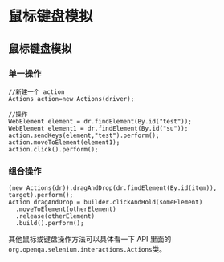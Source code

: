 # 鼠标键盘模拟

## 鼠标键盘模拟

### 单一操作

```
//新建一个 action
Actions action=new Actions(driver);

//操作
WebElement element = dr.findElement(By.id("test"));
WebElement element1 = dr.findElement(By.id("su"));
action.sendKeys(element,"test").perform();
action.moveToElement(element1);
action.click().perform(); 
```

### 组合操作

```
(new Actions(dr)).dragAndDrop(dr.findElement(By.id(item)), target).perform();
Action dragAndDrop = builder.clickAndHold(someElement)
  .moveToElement(otherElement)
  .release(otherElement)
  .build().perform(); 
```

其他鼠标或键盘操作方法可以具体看一下 API 里面的`org.openqa.selenium.interactions.Actions`类。